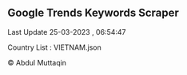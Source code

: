 

## Google Trends Keywords Scraper 
 
Last Update 25-03-2023 , 06:54:47

Country List :
VIETNAM.json



© Abdul Muttaqin 
